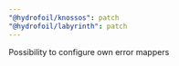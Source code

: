 ```yaml
---
"@hydrofoil/knossos": patch
"@hydrofoil/labyrinth": patch
---
```


Possibility to configure own error mappers
